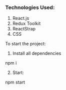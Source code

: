 ### Technologies Used:
1. React.js
2. Redux Toolkit
3. ReactStrap
4. CSS

To start the project: 

1. Install all dependencies

npm i

2. Start:

npm start